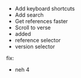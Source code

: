 - Add keyboard shortcuts
- Add search
- Get references faster
- Scroll to verse
- added
- reference selector
- version selector

fix:
- neh 4